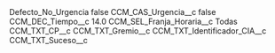 <?xml version="1.0" encoding="UTF-8"?>
<CustomMetadata xmlns="http://soap.sforce.com/2006/04/metadata" xmlns:xsi="http://www.w3.org/2001/XMLSchema-instance" xmlns:xsd="http://www.w3.org/2001/XMLSchema">
    <label>Defecto_No_Urgencia</label>
    <protected>false</protected>
    <values>
        <field>CCM_CAS_Urgencia__c</field>
        <value xsi:type="xsd:boolean">false</value>
    </values>
    <values>
        <field>CCM_DEC_Tiempo__c</field>
        <value xsi:type="xsd:double">14.0</value>
    </values>
    <values>
        <field>CCM_SEL_Franja_Horaria__c</field>
        <value xsi:type="xsd:string">Todas</value>
    </values>
    <values>
        <field>CCM_TXT_CP__c</field>
        <value xsi:nil="true"/>
    </values>
    <values>
        <field>CCM_TXT_Gremio__c</field>
        <value xsi:nil="true"/>
    </values>
    <values>
        <field>CCM_TXT_Identificador_CIA__c</field>
        <value xsi:nil="true"/>
    </values>
    <values>
        <field>CCM_TXT_Suceso__c</field>
        <value xsi:nil="true"/>
    </values>
</CustomMetadata>
